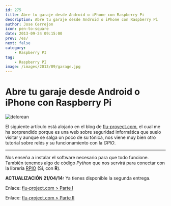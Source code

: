 ```yaml
---
id: 275
title: Abre tu garaje desde Android o iPhone con Raspberry Pi
description: Abre tu garaje desde Android o iPhone con Raspberry Pi
author: Jose Cerrejon
icon: pen-to-square
date: 2013-09-24 09:15:00
prev: /es/
next: false
category:
    - Raspberry PI
tag:
    - Raspberry PI
image: /images/2013/09/garage.jpg
---
```


# Abre tu garaje desde Android o iPhone con Raspberry Pi

![delorean](/images/2013/09/garage.jpg)

El siguiente artículo está alojado en el blog de [flu-proyect.com](https://www.flu-project.com), el cual me ha sorprendido porque es una web sobre seguridad informática que suelo visitar y aunque se salga un poco de su tónica, nos viene muy bien otro tutorial sobre relés y su funcionamiento con la _GPIO_.

---

Nos enseña a instalar el software necesario para que todo funcione. También tenemos algo de código _Python_ que nos servirá para conectar con la librería [RPIO](https://pythonhosted.org/RPIO/) (Si, con **R**).

**ACTUALIZACIÓN 21/04/14:** Ya tienes disponible la segunda entrega.

Enlace: [flu-project.com > Parte I](https://www.flu-project.com/abre-tu-garaje-desde-android-o-iphone-con-raspberry-pi-parte-i.html)

Enlace: [flu-project.com > Parte II](https://www.flu-project.com/2014/04/abre-tu-garaje-desde-android-o-iphone.html)
